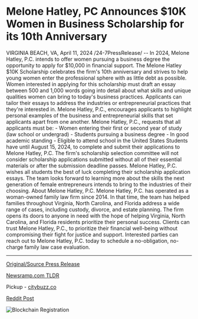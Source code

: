 # Melone Hatley, PC Announces $10K Women in Business Scholarship for its 10th Anniversary

VIRGINIA BEACH, VA, April 11, 2024 /24-7PressRelease/ -- In 2024, Melone Hatley, P.C. intends to offer women pursuing a business degree the opportunity to apply for $10,000 in financial support. The Melone Hatley $10K Scholarship celebrates the firm's 10th anniversary and strives to help young women enter the professional sphere with as little debt as possible.  Women interested in applying for this scholarship must draft an essay between 500 and 1,000 words going into detail about what skills and unique qualities women can bring to today's business practices.   Applicants can tailor their essays to address the industries or entrepreneurial practices that they're interested in. Melone Hatley, P.C., encourages applicants to highlight personal examples of the business and entrepreneurial skills that set applicants apart from one another.  Melone Hatley, P.C., requests that all applicants must be: - Women entering their first or second year of study (law school or undergrad) - Students pursuing a business degree - In good academic standing - Eligible to attend school in the United States  Students have until August 15, 2024, to complete and submit their applications to Melone Hatley, P.C. The firm's scholarship selection committee will not consider scholarship applications submitted without all of their essential materials or after the submission deadline passes.  Melone Hatley, P.C. wishes all students the best of luck completing their scholarship application essays. The team looks forward to learning more about the skills the next generation of female entrepreneurs intends to bring to the industries of their choosing.  About Melone Hatley, P.C.  Melone Hatley, P.C. has operated as a woman-owned family law firm since 2014. In that time, the team has helped families throughout Virginia, North Carolina, and Florida address a wide range of cases, including custody, divorce, and estate planning.   The firm opens its doors to anyone in need with the hope of helping Virginia, North Carolina, and Florida residents prioritize their personal success. Clients can trust Melone Hatley, P.C., to prioritize their financial well-being without compromising their fight for justice and support.  Interested parties can reach out to Melone Hatley, P.C. today to schedule a no-obligation, no-charge family law case evaluation. 

---

[Original/Source Press Release](https://www.24-7pressrelease.com/press-release/509971/melone-hatley-pc-announces-10k-women-in-business-scholarship-for-its-10th-anniversary)
                    

[Newsramp.com TLDR](https://newsramp.com/curated-news/melone-hatley-p-c-to-offer-10k-scholarship-for-women-pursuing-business-degrees/a837f57297c050d614097d4ae7fd8294) 


Pickup - [citybuzz.co](https://citybuzz.co/2024/04/11/melone-hatley-pc-announces-10k-women-in-business-scholarship-for-10th-anniversary)
 



[Reddit Post](https://www.reddit.com/r/Business_NewsRamp/comments/1c18wfj/melone_hatley_pc_to_offer_10k_scholarship_for/) 



![Blockchain Registration](https://cdn.newsramp.app/24-7PressRelease/qrcode/244/11/harp2h_e.webp)